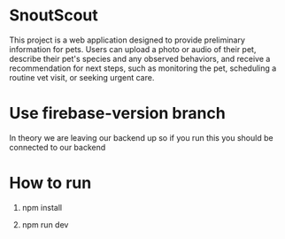 # SnoutScout

This project is a web application designed to provide preliminary information for pets. Users can upload a photo or audio of their pet, describe their pet's species and any observed behaviors, and receive a recommendation for next steps, such as monitoring the pet, scheduling a routine vet visit, or seeking urgent care.

# Use firebase-version branch

In theory we are leaving our backend up so if you run this you should be connected to our backend

# How to run

1) npm install

2) npm run dev
